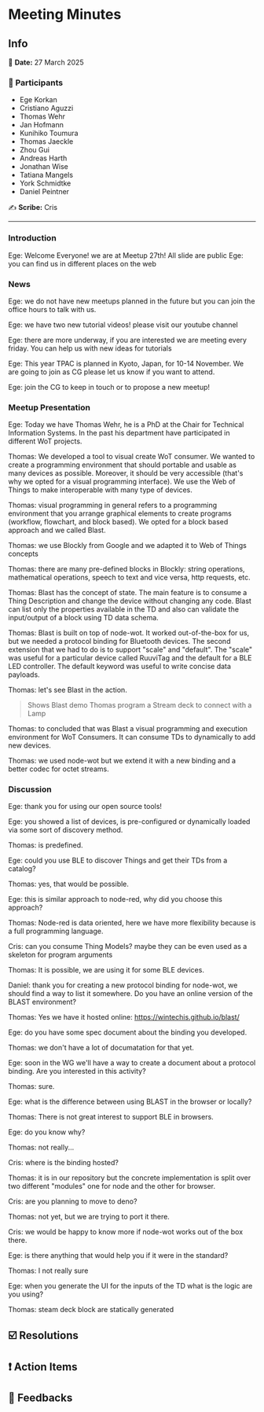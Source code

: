 # Meeting Minutes

## Info

:date: **Date:** 27 March 2025

### :bust_in_silhouette: Participants

<!-- This list will copied over from the meeting tool -->
- Ege Korkan
- Cristiano Aguzzi
- Thomas Wehr
- Jan Hofmann
- Kunihiko Toumura
- Thomas Jaeckle
- Zhou Gui
- Andreas Harth
- Jonathan Wise
- Tatiana Mangels
- York Schmidtke
- Daniel Peintner

:writing_hand: **Scribe:** Cris

----

### Introduction

Ege: Welcome Everyone! we are at Meetup 27th! All slide are public
Ege: you can find us in different places on the web

### News

Ege: we do not have new meetups planned in the future but you can join the office hours to talk with us.

Ege: we have two new tutorial videos! please visit our youtube channel

Ege: there are more underway, if you are interested we are meeting every friday. You can help us with new ideas for tutorials

Ege: This year TPAC is planned in Kyoto, Japan, for 10-14 November. We are going to join as CG please let us know if you want to attend.

Ege: join the CG to keep in touch or to propose a new meetup!

### Meetup Presentation

Ege: Today we have Thomas Wehr, he is a PhD at the Chair for Technical Information Systems. In the past his department have participated in different WoT projects.

Thomas: We developed a tool to visual create WoT consumer. We wanted to create a programming environment that should portable and usable as many devices as possible. Moreover, it should be very accessible (that's why we opted for a visual programming interface). We use the Web of Things to make interoperable with many type of devices.

Thomas: visual programming in general refers to a programming environment that you arrange graphical elements to create programs (workflow, flowchart, and block based). We opted for a block based approach and we called Blast.

Thomas: we use Blockly from Google and we adapted it to Web of Things concepts

Thomas: there are many pre-defined blocks in Blockly: string operations, mathematical operations, speech to text and vice versa, http requests, etc.

Thomas: Blast has the concept of state. The main feature is to consume a Thing Description and change the device without changing any code. Blast can list only the properties available in the TD and also can validate the input/output of a block using TD data schema.

Thomas: Blast is built on top of node-wot. It worked out-of-the-box for us, but we needed a protocol binding for Bluetooth devices. The second extension that we had to do is to support "scale" and "default". The "scale" was useful for a particular device called RuuviTag and the default for a BLE LED controller. The default keyword was useful to write concise data payloads.

Thomas: let's see Blast in the action.

> Shows Blast demo
> Thomas program a Stream deck to connect with a Lamp

Thomas: to concluded that was Blast a visual programming and execution environment for WoT Consumers. It can consume TDs to dynamically to add new devices.

Thomas: we used node-wot but we extend it with a new binding and a better codec for octet streams.

### Discussion

Ege: thank you for using our open source tools!

Ege: you showed a list of devices, is pre-configured or dynamically loaded via some sort of discovery method.

Thomas: is predefined.

Ege: could you use BLE to discover Things and get their TDs from a catalog?

Thomas: yes, that would be possible.

Ege: this is similar approach to node-red, why did you choose this approach?

Thomas: Node-red is data oriented, here we have more flexibility because is a full programming language.

Cris: can you consume Thing Models? maybe they can be even used as a skeleton for program arguments

Thomas: It is possible, we are using it for some BLE devices.

Daniel: thank you for creating a new protocol binding for node-wot, we should find a way to list it somewhere. Do you have an online version of the BLAST environment?

Thomas: Yes we have it hosted online: <https://wintechis.github.io/blast/>

Ege: do you have some spec document about the binding you developed.

Thomas: we don't have a lot of documatation for that yet.

Ege: soon in the WG we'll have a way to create a document about a protocol binding. Are you interested in this activity?

Thomas: sure.

Ege: what is the difference between using BLAST in the browser or locally?

Thomas: There is not great interest to support BLE in browsers.

Ege: do you know why?

Thomas: not really...

Cris: where is the binding hosted?

Thomas: it is in our repository but the concrete implementation is split over two different "modules" one for node and the other for browser.

Cris: are you planning to move to deno?

Thomas: not yet, but we are trying to port it there.

Cris: we would be happy to know more if node-wot works out of the box there.

Ege: is there anything that would help you if it were in the standard?

Thomas: I not really sure

Ege: when you generate the UI for the inputs of the TD what is the logic are you using?

Thomas: steam deck block are statically generated

## :ballot_box_with_check: Resolutions

## :exclamation: Action Items

## :envelope_with_arrow: Feedbacks
